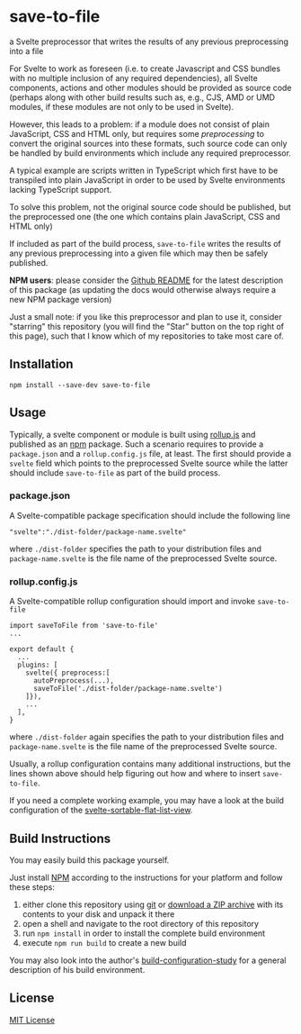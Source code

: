 # save-to-file #

a Svelte preprocessor that writes the results of any previous preprocessing into a file

For Svelte to work as foreseen (i.e. to create Javascript and CSS bundles with no multiple inclusion of any required dependencies), all Svelte components, actions and other modules should be provided as source code (perhaps along with other build results such as, e.g., CJS, AMD or UMD modules, if these modules are not only to be used in Svelte).

However, this leads to a problem: if a module does not consist of plain JavaScript, CSS and HTML only, but requires some *preprocessing* to convert the original sources into these formats, such source code can only be handled by build environments which include any required preprocessor.

A typical example are scripts written in TypeScript which first have to be transpiled into plain JavaScript in order to be used by Svelte environments lacking TypeScript support.

To solve this problem, not the original source code should be published, but the preprocessed one (the one which contains plain JavaScript, CSS and HTML only)

If included as part of the build process, `save-to-file` writes the results of any previous preprocessing into a given file which may then be safely published.

**NPM users**: please consider the [Github README](https://github.com/rozek/save-to-file/blob/main/README.md) for the latest description of this package (as updating the docs would otherwise always require a new NPM package version)

Just a small note: if you like this preprocessor and plan to use it, consider "starring" this repository (you will find the "Star" button on the top right of this page), such that I know which of my repositories to take most care of.

## Installation ##

```
npm install --save-dev save-to-file
```

## Usage ##

Typically, a svelte component or module is built using [rollup.js](https://rollupjs.org/guide/en/) and published as an [npm](https://docs.npmjs.com/) package. Such a scenario requires to provide a `package.json` and a `rollup.config.js` file, at least. The first should provide a `svelte` field which points to the preprocessed Svelte source while the latter should include `save-to-file` as part of the build process.

### package.json ###

A Svelte-compatible package specification should include the following line

```
"svelte":"./dist-folder/package-name.svelte"
```

where `./dist-folder` specifies the path to your distribution files and `package-name.svelte` is the file name of the preprocessed Svelte source.

### rollup.config.js ###

A Svelte-compatible rollup configuration should import and invoke `save-to-file`

```
import saveToFile from 'save-to-file'
...

export default {
  ...
  plugins: [
    svelte({ preprocess:[
      autoPreprocess(...),
      saveToFile('./dist-folder/package-name.svelte')
    ]}),
    ...
  ],
}
```

where `./dist-folder` again specifies the path to your distribution files and `package-name.svelte` is the file name of the preprocessed Svelte source.

Usually, a rollup configuration contains many additional instructions, but the lines shown above should help figuring out how and where to insert `save-to-file`.

If you need a complete working example, you may have a look at the build configuration of the [svelte-sortable-flat-list-view](https://github.com/rozek/svelte-sortable-flat-list-view).

## Build Instructions ##

You may easily build this package yourself.

Just install [NPM](https://docs.npmjs.com/) according to the instructions for your platform and follow these steps:

1. either clone this repository using [git](https://git-scm.com/) or [download a ZIP archive](https://github.com/rozek/save-to-file/archive/refs/heads/main.zip) with its contents to your disk and unpack it there
2. open a shell and navigate to the root directory of this repository
3. run `npm install` in order to install the complete build environment
4. execute `npm run build` to create a new build

You may also look into the author's [build-configuration-study](https://github.com/rozek/build-configuration-study) for a general description of his build environment.

## License ##

[MIT License](LICENSE.md)
